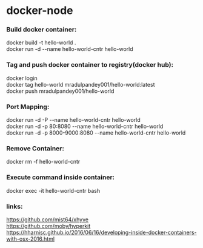 # docker-node
### Build docker container:
docker build -t hello-world .<br>
docker run -d --name hello-world-cntr hello-world

### Tag and push docker container to registry(docker hub):
docker login<br>
docker tag hello-world mradulpandey001/hello-world:latest<br>
docker push mradulpandey001/hello-world<br>

### Port Mapping:
docker run -d -P --name hello-world-cntr hello-world <br>
docker run -d -p 80:8080 --name hello-world-cntr hello-world <br>
docker run -d -p 8000-9000:8080 --name hello-world-cntr hello-world

### Remove Container:
docker rm -f hello-world-cntr

### Execute command inside container:
docker exec -it hello-world-cntr bash

### links:

https://github.com/mist64/xhyve<br>
https://github.com/moby/hyperkit<br>
https://hharnisc.github.io/2016/06/16/developing-inside-docker-containers-with-osx-2016.html
